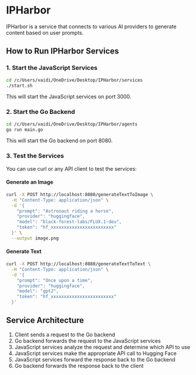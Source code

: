 # IPHarbor

IPHarbor is a service that connects to various AI providers to generate content based on user prompts.

## How to Run IPHarbor Services

### 1. Start the JavaScript Services

```bash
cd /c/Users/vaidi/OneDrive/Desktop/IPHarbor/services
./start.sh
```

This will start the JavaScript services on port 3000.

### 2. Start the Go Backend

```bash
cd /c/Users/vaidi/OneDrive/Desktop/IPHarbor/agents
go run main.go
```

This will start the Go backend on port 8080.

### 3. Test the Services

You can use curl or any API client to test the services:

#### Generate an Image

```bash
curl -X POST http://localhost:8080/generateTextToImage \
  -H "Content-Type: application/json" \
  -d '{
    "prompt": "Astronaut riding a horse",
    "provider": "huggingface",
    "model": "black-forest-labs/FLUX.1-dev",
    "token": "hf_xxxxxxxxxxxxxxxxxxxxxxxx"
  }' \
  --output image.png
```

#### Generate Text

```bash
curl -X POST http://localhost:8080/generateTextToText \
  -H "Content-Type: application/json" \
  -d '{
    "prompt": "Once upon a time",
    "provider": "huggingface",
    "model": "gpt2",
    "token": "hf_xxxxxxxxxxxxxxxxxxxxxxxx"
  }'
```

## Service Architecture

1. Client sends a request to the Go backend
2. Go backend forwards the request to the JavaScript services
3. JavaScript services analyze the request and determine which API to use
4. JavaScript services make the appropriate API call to Hugging Face
5. JavaScript services forward the response back to the Go backend
6. Go backend forwards the response back to the client